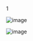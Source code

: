 1

![image](https://github.com/user-attachments/assets/2657680a-cf0f-41f7-93ec-1f0b3b8d29a4)

![image](https://github.com/user-attachments/assets/23e777b5-6921-4a1c-9441-0146aca79184)


